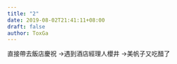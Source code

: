 ```yaml
---
title: "2"
date: 2019-08-02T21:41:11+08:00
draft: false
author: ToxGa
---
```

直接帶去飯店慶祝 ->遇到酒店經理人櫻井 ->美帆子又吃醋了

